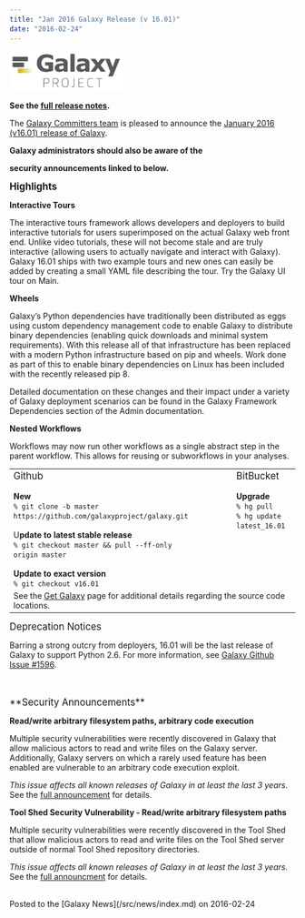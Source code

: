 ```yaml
---
title: "Jan 2016 Galaxy Release (v 16.01)"
date: "2016-02-24"
---
```


<div class='right'><a href='http://getgalaxy.org'><img src="/src/images/logos/GalaxyNewLogo_GalaxyProject_Trans.png" alt="GalaxyProject" width="200" /></a></div>
 
**See the [full release notes](https://docs.galaxyproject.org/en/master/releases/16.01_announce.html).**

The [Galaxy Committers team](https://github.com/galaxyproject/galaxy/blob/dev/doc/source/project/organization.rst) is pleased to announce the [January 2016 (v16.01) release of Galaxy](https://docs.galaxyproject.org/en/master/releases/16.01_announce.html).

**Galaxy administrators should also be aware of the<div class='red'> security announcements </span>linked to below.**

<span style="font-size: larger;"> **Highlights** </span>

**Interactive Tours**

The interactive tours framework allows developers and deployers to build interactive tutorials for users superimposed on the actual Galaxy web front end. Unlike video tutorials, these will not become stale and are truly interactive (allowing users to actually navigate and interact with Galaxy). Galaxy 16.01 ships with two example tours and new ones can easily be added by creating a small YAML file describing the tour. Try the Galaxy UI tour on Main.

**Wheels**

Galaxy’s Python dependencies have traditionally been distributed as eggs using custom dependency management code to enable Galaxy to distribute binary dependencies (enabling quick downloads and minimal system requirements). With this release all of that infrastructure has been replaced with a modern Python infrastructure based on pip and wheels. Work done as part of this to enable binary dependencies on Linux has been included with the recently released pip 8.

Detailed documentation on these changes and their impact under a variety of Galaxy deployment scenarios can be found in the Galaxy Framework Dependencies section of the Admin documentation.

**Nested Workflows**

Workflows may now run other workflows as a single abstract step in the parent workflow. This allows for reusing or subworkflows in your analyses.


<table>
  <tr>
    <td style=" border: none;"> <span style="font-size: larger;"> Github </span> <br /><br /><strong>New</strong><br /><code>% git clone -b master https://github.com/galaxyproject/galaxy.git</code><br /><br />U<strong>pdate to latest stable release</strong><br /><code>% git checkout master && pull --ff-only origin master</code><br /><br /><strong>Update to exact version</strong><br /><code>% git checkout v16.01</code> </td>
    <td style=" vertical-align: top; border: none; width: 10%;"> </td>
    <td style=" vertical-align: top; border: none;"> <span style="font-size: larger;"> BitBucket </span> <br /><br /><strong>Upgrade</strong><br /><code>% hg pull</code><br /><code>% hg update latest_16.01</code> </td>
  </tr>
  <tr>
    <td colspan=3 style=" border: none;"> See the <a href='/src/admin/get-galaxy/index.md'>Get Galaxy</a> page for additional details regarding the source code locations. </td>
  </tr>
</table>



<span style="font-size: larger;"> Deprecation Notices </span>

Barring a strong outcry from deployers, 16.01 will be the last release of Galaxy to support Python 2.6. For more information, see [Galaxy Github Issue #1596](https://github.com/galaxyproject/galaxy/issues/1596).

<br />
<div class='red'><div class='indent'>
<br />
<span style="font-size: larger;"> **Security Announcements** </span>

**Read/write arbitrary filesystem paths, arbitrary code execution**

Multiple security vulnerabilities were recently discovered in Galaxy that allow malicious actors to read and write files on the Galaxy server. Additionally, Galaxy servers on which a rarely used feature has been enabled are vulnerable to an arbitrary code execution exploit.  

*This issue affects all known releases of Galaxy in at least the last 3 years.*  See the [full announcement](http://dev.list.galaxyproject.org/Galaxy-Security-Vulnerability-Read-write-arbitrary-filesystem-paths-arbitrary-code-execution-td4668936.html) for details.

**Tool Shed Security Vulnerability - Read/write arbitrary filesystem paths**

Multiple security vulnerabilities were recently discovered in the Tool Shed that allow malicious actors to read and write files on the Tool Shed server outside of normal Tool Shed repository directories. 

*This issue affects all known releases of Galaxy in at least the last 3 years.*  See the [full announcment](http://dev.list.galaxyproject.org/Galaxy-Tool-Shed-Security-Vulnerability-Read-write-arbitrary-filesystem-paths-td4668935.html) for details.
<br /><br />

</div></div>
<div class='newsItemFooter'>Posted to the [Galaxy News](/src/news/index.md) on 2016-02-24</div>


